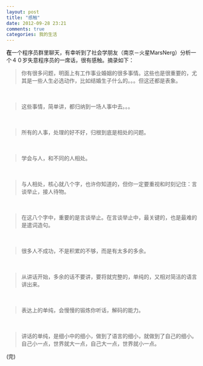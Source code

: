 ```yaml
---
layout: post
title: "感触"
date: 2012-09-28 23:21
comments: true
categories: 我的生活
---
```

**在**一个程序员群里聊天，有幸听到了社会学朋友（南京－火星MarsNerg）分析一个４０岁失意程序员的一席话，很有感触。摘录如下：

> 你有很多问题，明面上有工作事业婚姻的很多事情。这些也是很重要的，尤其是一些人生必选动作，比如结婚生子什么的。。。但这还都是表象。
　

　
>  这些事情，简单讲，都归纳到一场人事中去。。。

　
> 所有的人事，处理的好不好，归根到底是相处的问题。

<!-- more -->
　

> 学会与人，和不同的人相处。

　
> 与人相处，核心就八个字，也许你知道的，但你一定要重视和时刻记住：言谈举止，接人待物。

 　
> 在这八个字中，重要的是言谈举止。在言谈举止中，最关键的，也是最难的是遣词造句。

　
>很多人不成功，不是积累的不够，而是有太多的多余。

　
>从讲话开始，多余的话不要讲，要将就完整的，单纯的，又相对简洁的语言讲出来。

　
>表达上的单纯，会慢慢的锻炼你听话，解码的能力。

　
>讲话的单纯，是细小中的细小，做到了语言的细小，就做到了自己的细小。自己小一点，世界就大一点，自己大一点，世界就小一点。

(完)
